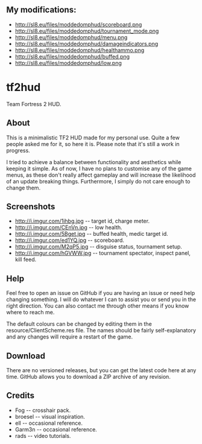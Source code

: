 My modifications:
-----------------

* http://sl8.eu/files/moddedomphud/scoreboard.png
* http://sl8.eu/files/moddedomphud/tournament_mode.png
* http://sl8.eu/files/moddedomphud/menu.png
* http://sl8.eu/files/moddedomphud/damageindicators.png
* http://sl8.eu/files/moddedomphud/healthammo.png
* http://sl8.eu/files/moddedomphud/buffed.png
* http://sl8.eu/files/moddedomphud/low.png

tf2hud
======

Team Fortress 2 HUD.



About
-----

This is a minimalistic TF2 HUD made for my personal use. Quite a few people asked me for it, so here it is. Please note that it's still a work in progress.

I tried to achieve a balance between functionality and aesthetics while keeping it simple. As of now, I have no plans to customise any of the game menus, as these don't really affect gameplay and will increase the likelihood of an update breaking things. Furthermore, I simply do not care enough to change them.



Screenshots
-----------

* http://i.imgur.com/1ihbg.jpg -- target id, charge meter.
* http://i.imgur.com/CEnVn.jpg -- low health.
* http://i.imgur.com/5Bget.jpg -- buffed health, medic target id.
* http://i.imgur.com/ed1YQ.jpg -- scoreboard.
* http://i.imgur.com/M2qP5.jpg -- disguise status, tournament setup.
* http://i.imgur.com/hGVWW.jpg -- tournament spectator, inspect panel, kill feed.



Help
----

Feel free to open an issue on GitHub if you are having an issue or need help changing something. I will do whatever I can to assist you or send you in the right direction. You can also contact me through other means if you know where to reach me.

The default colours can be changed by editing them in the resource/ClientScheme.res file. The names should be fairly self-explanatory and any changes will require a restart of the game.



Download
--------

There are no versioned releases, but you can get the latest code here at any time. GitHub allows you to download a ZIP archive of any revision.



Credits
-------

* Fog -- crosshair pack.
* broesel -- visual inspiration.
* ell -- occasional reference.
* Garm3n -- occasional reference.
* rads -- video tutorials.